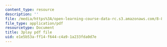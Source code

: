 ```yaml
---
content_type: resource
description: ''
file: /media/https%3A/open-learning-course-data-rc.s3.amazonaws.com/8-821-string-theory-and-holographic-duality-fall-2014/e1e5b53aff14f644c4a91a233fda0d7e_hIvrYfwUyZQ.pdf
file_type: application/pdf
resourcetype: Document
title: 3play pdf file
uid: e1e5b53a-ff14-f644-c4a9-1a233fda0d7e
---
```

